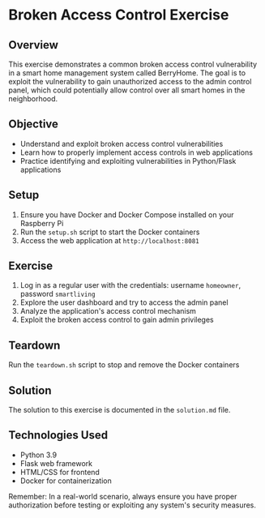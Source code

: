 # Broken Access Control Exercise

## Overview
This exercise demonstrates a common broken access control vulnerability in a smart home management system called BerryHome. The goal is to exploit the vulnerability to gain unauthorized access to the admin control panel, which could potentially allow control over all smart homes in the neighborhood.

## Objective
- Understand and exploit broken access control vulnerabilities
- Learn how to properly implement access controls in web applications
- Practice identifying and exploiting vulnerabilities in Python/Flask applications

## Setup
1. Ensure you have Docker and Docker Compose installed on your Raspberry Pi
2. Run the `setup.sh` script to start the Docker containers
3. Access the web application at `http://localhost:8081`

## Exercise
1. Log in as a regular user with the credentials: username `homeowner`, password `smartliving`
2. Explore the user dashboard and try to access the admin panel
3. Analyze the application's access control mechanism
4. Exploit the broken access control to gain admin privileges

## Teardown
Run the `teardown.sh` script to stop and remove the Docker containers

## Solution
The solution to this exercise is documented in the `solution.md` file.

## Technologies Used
- Python 3.9
- Flask web framework
- HTML/CSS for frontend
- Docker for containerization

Remember: In a real-world scenario, always ensure you have proper authorization before testing or exploiting any system's security measures.
